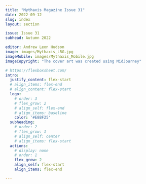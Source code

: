 ```yaml
---
title: "Mythaxis Magazine Issue 31"
date: 2022-09-12
slug: index
layout: section

issue: Issue 31
subhead: Autumn 2022

editor: Andrew Leon Hudson
image: images/Mythaxis_LRG.jpg
imageMobile: images/Mythaxis_Mobile.jpg
imageCopyright: "The cover art was created using MidJourney"

# https://flexboxsheet.com/
intro:
  justify_content: flex-start
  # align_items: flex-end
  # align_content: flex-start
  logo:
    # order: 3
    # flex_grow: 2
    # align_self: flex-end
    # align_items: baseline
    color: '#E8BF25'
  subheading:
    # order: 2
    # flex_grow: 1
    # align_self: center
    # align_items: flex-start
  actions:
    # display: none
    # order: 1
    flex_grow: 2
    align_self: flex-start
    align_items: flex-end

---
```


